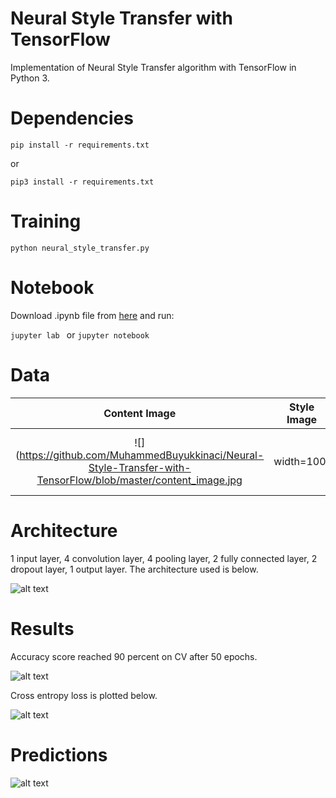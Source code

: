 # Neural Style Transfer with TensorFlow
Implementation of Neural Style Transfer algorithm with TensorFlow in Python 3.

# Dependencies

```pip install -r requirements.txt```

or

```pip3 install -r requirements.txt```

# Training

```python neural_style_transfer.py ```

# Notebook

Download .ipynb file from [here](https://github.com/MuhammedBuyukkinaci/My-Jupyter-Files-1/blob/master/tensorflow_binary_image_classification2.ipynb) and run:

```jupyter lab ``` or ```jupyter notebook ```

# Data
Content Image             |  Style Image          |  Generated Image      |GIF for 2000 iterations             
:-------------------------:|:-------------------------:|:-------------------------:|:-------------------------:
![](https://github.com/MuhammedBuyukkinaci/Neural-Style-Transfer-with-TensorFlow/blob/master/content_image.jpg | width=100)  |  ![](https://github.com/MuhammedBuyukkinaci/Neural-Style-Transfer-with-TensorFlow/blob/master/style_image.jpg =512x512) |  ![](https://github.com/MuhammedBuyukkinaci/Neural-Style-Transfer-with-TensorFlow/blob/master/generated_image_first.jpg =512x512)|  ![](https://github.com/MuhammedBuyukkinaci/Neural-Style-Transfer-with-TensorFlow/blob/master/gif.gif =512x512)


# Architecture

1 input layer, 4 convolution layer, 4 pooling layer, 2 fully connected layer, 2 dropout layer, 1 output layer. The architecture used is below.

![alt text](https://github.com/MuhammedBuyukkinaci/TensorFlow-Image-Classification-Convolutional-Neural-Networks/blob/master/MY_ARCHITECTURE.png) 

# Results
Accuracy score reached 90 percent on CV after 50 epochs.

![alt text](https://github.com/MuhammedBuyukkinaci/TensorFlow-Image-Classification-Convolutional-Neural-Networks/blob/master/accuracy.png)

Cross entropy loss is plotted below.

![alt text](https://github.com/MuhammedBuyukkinaci/TensorFlow-Image-Classification-Convolutional-Neural-Networks/blob/master/loss.png)

# Predictions

![alt text](https://github.com/MuhammedBuyukkinaci/TensorFlow-Binary-Image-Classification-using-CNN-s/blob/master/binary_preds.png)

